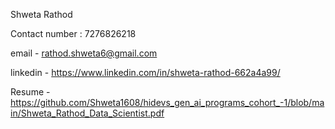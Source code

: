 Shweta Rathod

Contact number : 7276826218

email - rathod.shweta6@gmail.com

linkedin  - https://www.linkedin.com/in/shweta-rathod-662a4a99/

Resume - https://github.com/Shweta1608/hidevs_gen_ai_programs_cohort_-1/blob/main/Shweta_Rathod_Data_Scientist.pdf

